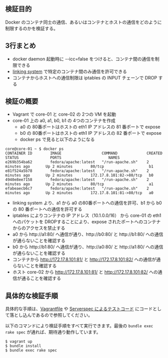 ## 検証目的

Docker のコンテナ同士の通信、あるいはコンテナとホストの通信をどのように制限するのかを検証する。

## 3行まとめ

* docker daemon 起動時に --icc=false をつけると、コンテナ間の通信を制限できる
* [linking system](https://docs.docker.com/userguide/dockerlinks/) で特定のコンテナ間のみ通信を許可できる
* コンテナからホストへの通信制限は iptables の INPUT チェーンで DROP する

## 検証の概要

* Vagrant で core-01 と core-02 の 2つの VM を起動
* core-01 上の a0, a1, b0, b1 の 4つのコンテナを作成
  * a0 の 80番ポートはホストの eth1 IP アドレスの 81 番ポートで expose
  * b0 の 80番ポートはホストの eth1 IP アドレスの 82 番ポートで expose
  * docker ps で見ると以下のようになる
  
```
core@core-01 ~ $ docker ps
CONTAINER ID        IMAGE                  COMMAND             CREATED             STATUS              PORTS                     NAMES
e269b354ba62        fedora/apache:latest   "/run-apache.sh"    2 minutes ago       Up 2 minutes        80/tcp                    b1
e81f524a5b78        fedora/apache:latest   "/run-apache.sh"    2 minutes ago       Up 2 minutes        172.17.8.101:82->80/tcp   b0
4940e8ee7158        fedora/apache:latest   "/run-apache.sh"    2 minutes ago       Up 2 minutes        80/tcp                    a1
efabeaecb6c7        fedora/apache:latest   "/run-apache.sh"    2 minutes ago       Up 2 minutes        172.17.8.101:81->80/tcp   a0
```

* linking system より、a1 から a0 の80番ポートへの通信を許可、b1 から b0 の 80 番ポートへの通信を許可する
* iptables によりコンテナの IP アドレス（10.1.0.0/16） から core-01 の eth1 へのパケットを DROPすることにより、expose されたポートへのコンテナからのアクセスを禁止する
* a0 から http://a1:80/ へ通信が通り、http://b0:80/ と http://b1:80/ への通信が通らないことを確認する
* b0 から http://b1:80/ へ通信が通り、http://a0:80/ と http://a1:80/ への通信が通らないことを確認する
* コンテナから http://172.17.8.101:81/ と http://172.17.8.101:82/ への通信が通らないことを確認する
* ホスト core-02 から http://172.17.8.101:81/ と http://172.17.8.101:82/ への通信が通ることを確認する

## 具体的な検証手順

具体的な手順は、[Vagrantfile](Vagrantfile) や [Serverspec によるテストコード](spec/) にコードとして落とし込んであるので参照してください。

以下のコマンドにより検証手順をすべて実行できます。最後の `bundle exec rake spec` が通れば、期待通り動作しています。

```
$ vagrant up
$ bundle install
$ bundle exec rake spec
```
